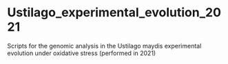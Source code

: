# Ustilago_experimental_evolution_2021
Scripts for the genomic analysis in the Ustilago maydis experimental evolution under oxidative stress (performed in 2021)
